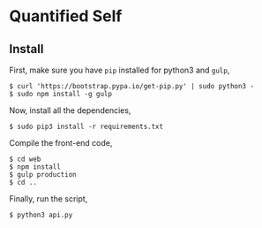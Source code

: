 # Quantified Self

## Install

First, make sure you have `pip` installed for python3 and `gulp`,

```
$ curl 'https://bootstrap.pypa.io/get-pip.py' | sudo python3 -
$ sudo npm install -g gulp
```

Now, install all the dependencies,

```
$ sudo pip3 install -r requirements.txt
```

Compile the front-end code,

```
$ cd web
$ npm install
$ gulp production
$ cd ..
```

Finally, run the script,

```
$ python3 api.py
```

